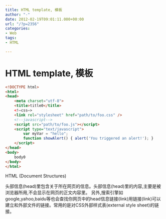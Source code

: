 ```yaml
---
title: HTML template, 模板
author: "-"
date: 2012-02-19T09:01:11.000+00:00
url: "/?p=2356"
categories:
- Web
tags:
- HTML

---
```

# HTML template, 模板
```html
<!DOCTYPE html>
<html>
<head>
    <meta charset="utf-8">
    <title>title0</title>
    <!–css–>
    <link rel="stylesheet" href="path/to/foo.css" />
    <!--javascript-->
    <script src="path/to/foo.js"></script>
    <script type="text/javascript">
        var myVar = "hello";
        function showAlert() { alert('You triggered an alert!'); }
    </script>
</head>
<body>
    body0
</body>
</html>
```

HTML (Document Structures)

头部信息(head)里包含关于所在网页的信息。头部信息(head)里的内容,主要是被浏览器所用,不会显示在网页的正文内容里。 另外,搜索引擎如google,yahoo,baidu等也会查找你网页中的head信息链接(link)用链接(link)可以建立和外部文件的链接。常用的是对CSS外部样式表(external style sheet)的链接。